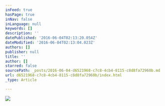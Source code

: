 ```yaml
---
inFeed: true
hasPage: true
inNav: false
inLanguage: null
keywords: []
description: ''
datePublished: '2016-06-04T02:13:20.054Z'
dateModified: '2016-06-04T02:13:04.023Z'
authors: []
publisher: null
title: ''
author: []
starred: false
sourcePath: _posts/2016-06-04-d6521968-c7c8-4cb4-8115-c8d8fa72960b.md
url: d6521968-c7c8-4cb4-8115-c8d8fa72960b/index.html
_type: Article

---
```

![](https://the-grid-user-content.s3-us-west-2.amazonaws.com/4906d0c3-8700-46c8-8493-3f660f69b22e.jpg)